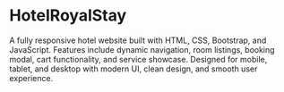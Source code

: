 # HotelRoyalStay
A fully responsive hotel website built with HTML, CSS, Bootstrap, and JavaScript. Features include dynamic navigation, room listings, booking modal, cart functionality, and service showcase. Designed for mobile, tablet, and desktop with modern UI, clean design, and smooth user experience.
